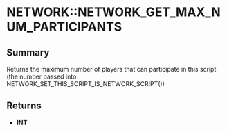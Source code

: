 # NETWORK::NETWORK_GET_MAX_NUM_PARTICIPANTS

## Summary
Returns the maximum number of players that can participate in this script (the number passed into NETWORK_SET_THIS_SCRIPT_IS_NETWORK_SCRIPT())

## Returns
* **INT**